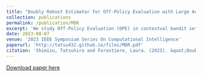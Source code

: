 ```yaml
---
title: "Doubly Robust Estimator for Off-Policy Evaluation with Large Action Spaces"
collection: publications
permalink: /publication/MDR
excerpt: 'We study Off-Policy Evaluation (OPE) in contextual bandit settings with large action spaces.'
date: 2023-08-07
venue: '2023 IEEE Symposium Series On Computational Intelligence'
paperurl: 'http://tatsu432.github.io/files/MDR.pdf'
citation: 'Shimizu, Tatsuhiro and Forastiere, Laura. (2023). &quot;Doubly Robust Estimator for Off-Policy Evaluation with Large Action Spaces.&quot; <i>in Proceedings of 2023 IEEE Symposium Series On Computational Intelligence</i>.'
---
```


[Download paper here](http://tatsu432.github.io/files/MDR.pdf)